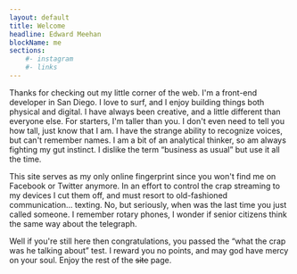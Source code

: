 ```yaml
---
layout: default
title: Welcome
headline: Edward Meehan
blockName: me
sections:
    #- instagram
    #- links
---
```


Thanks for checking out my little corner of the web. I'm a front-end developer in San Diego. I love to surf, and I enjoy building things both physical and digital. I have always been creative, and a little different than everyone else. For starters, I'm taller than you. I don't even need to tell you how tall, just know that I am. I have the strange ability to recognize voices, but can't remember names. I am a bit of an analytical thinker, so am always fighting my gut instinct. I dislike the term &ldquo;business as usual&rdquo; but use it all the time.

This site serves as my only online fingerprint since you won't find me on Facebook or Twitter anymore. In an effort to control the crap streaming to my devices I cut them off, and must resort to old-fashioned communication... texting. No, but seriously, when was the last time you just called someone. I remember rotary phones, I wonder if senior citizens think the same way about the telegraph.

Well if you're still here then congratulations, you passed the &ldquo;what the crap was he talking about&rdquo; test. I reward you no points, and may god have mercy on your soul. Enjoy the rest of the <s>site</s> page.
